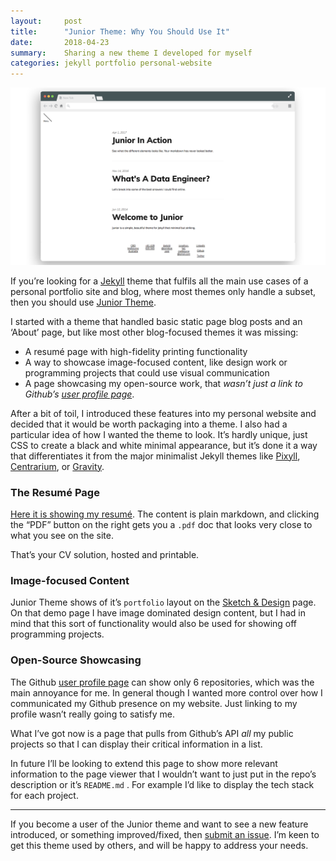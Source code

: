 ```yaml
---
layout:     post
title:      "Junior Theme: Why You Should Use It"
date:       2018-04-23
summary:    Sharing a new theme I developed for myself
categories: jekyll portfolio personal-website
---
```


![front page mockup of junior theme](/images/junior-theme/junior-front-page.png)

If you’re looking for a [Jekyll](https://jekyllrb.com/) theme that fulfils all the main use cases of a personal portfolio site and blog, where most themes only handle a subset, then you should use [Junior Theme](https://github.com/thundergolfer/junior-theme).

I started with a theme that handled basic static page blog posts and an ‘About’ page, but like most other blog-focused themes it was missing:

* A resumé page with high-fidelity printing functionality
* A way to showcase image-focused content, like design work or programming projects that could use visual communication
* A page showcasing my open-source work, that *wasn’t just a link to Github’s [user profile page](https://github.com/thundergolfer)*.

After a bit of toil, I introduced these features into my personal website and decided that it would be worth packaging into a theme. I also had a particular idea of how I wanted the theme to look. It’s hardly unique, just CSS to create a black and white minimal appearance, but it’s done it a way that differentiates it from the major minimalist Jekyll themes like [Pixyll](http://pixyll.com/),  [Centrarium](http://bencentra.com/centrarium/), or [Gravity](https://github.com/hemangsk/Gravity).

### The Resumé Page
[Here it is showing my resumé](/resume/). The content is plain markdown, and clicking the “PDF” button on the right gets you a `.pdf` doc that looks very close to what you see on the site.

That’s your CV solution, hosted and printable.

### Image-focused Content
Junior Theme shows of it’s `portfolio` layout on the [Sketch & Design](http://juniortheme.live/design/) page. On that demo page I have image dominated design content, but I had in mind that this sort of functionality would also be used for showing off programming projects.

### Open-Source Showcasing
The Github [user profile page](https://github.com/thundergolfer) can show only 6 repositories, which was the main annoyance for me. In general though I wanted more control over how I communicated my Github presence on my website. Just linking to my profile wasn’t really going to satisfy me.

What I’ve got now is a page that pulls from Github’s API *all* my public projects so that I can display their critical information in a list.

In future I’ll be looking to extend this page to show more relevant information to the page viewer that I wouldn’t want to just put in the repo’s description or it’s `README.md` . For example I’d like to display the tech stack for each project.

-----

If you become a user of the Junior theme and want to see a new feature introduced, or something improved/fixed, then [submit an issue](https://github.com/thundergolfer/junior-theme/issues). I’m keen to get this theme used by others, and will be happy to address your needs.
